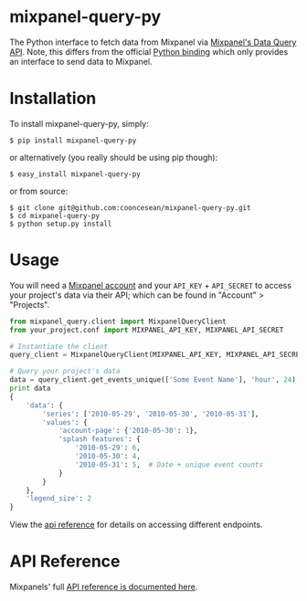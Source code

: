 # mixpanel-query-py

The Python interface to fetch data from Mixpanel via [Mixpanel's Data Query API](https://mixpanel.com/docs/api-documentation/data-export-api). Note, this differs from the official [Python binding](https://github.com/mixpanel/mixpanel-python) which only provides an interface to send data to Mixpanel.

# Installation

To install mixpanel-query-py, simply:

```
$ pip install mixpanel-query-py
```

or alternatively (you really should be using pip though):

```
$ easy_install mixpanel-query-py
```

or from source:

```
$ git clone git@github.com:cooncesean/mixpanel-query-py.git
$ cd mixpanel-query-py
$ python setup.py install
```

# Usage

You will need a [Mixpanel account](https://mixpanel.com/register/) and your `API_KEY` + `API_SECRET` to access your project's data via their API; which can be found in "Account" > "Projects".

```python
from mixpanel_query.client import MixpanelQueryClient
from your_project.conf import MIXPANEL_API_KEY, MIXPANEL_API_SECRET

# Instantiate the client
query_client = MixpanelQueryClient(MIXPANEL_API_KEY, MIXPANEL_API_SECRET)

# Query your project's data
data = query_client.get_events_unique(['Some Event Name'], 'hour', 24)
print data
{
    'data': {
        'series': ['2010-05-29', '2010-05-30', '2010-05-31'],
        'values': {
            'account-page': {'2010-05-30': 1},
            'splash features': {
                '2010-05-29': 6,
                '2010-05-30': 4,
                '2010-05-31': 5,  # Date + unique event counts
            }
        }
    },
    'legend_size': 2
}
```

View the [api reference](#api-reference) for details on accessing different endpoints.

# API Reference

Mixpanels' full [API reference is documented here](https://mixpanel.com/docs/api-documentation/data-export-api).

